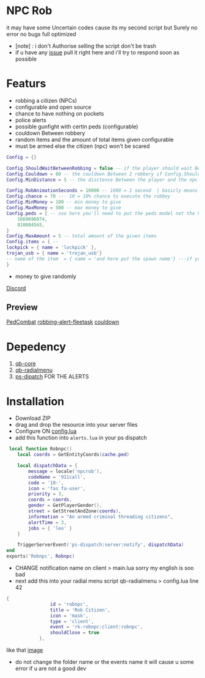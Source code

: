 # NPC Rob
it may have some Uncertain codes cause its my second script but Surely no error no bugs full optimized
- [note] : i don't Authorise selling the script don't be trash  
- if u have any [issue](https://github.com/R1nZox-dev/rk-robnpc/issues) pull it right here and i'll try to respond soon as possible 
# Featurs
* robbing a citizen (NPCs)
* configurable and open source
* chance to have nothing on pockets 
* police alerts 
* possible gunfight with certin peds (configurable)
* couldown Between robbery 
* random items and the amount of total items given configurable 
* must be armed else the citizen (npc) won't be scared 
```lua
Config = {}

Config.ShouldWaitBetweenRobbing = false -- if the player should wait Between robing 
Config.Couldown = 60 -- the couldown Between 2 robbery if Config.ShouldWaitBetweenRobbing = false  no need to set it 
Config.MinDistance = 5 -- the disctence Between the player and the npc to excute to robbry 

Config.RobAnimationSeconds = 10000 -- 1000 = 1 second  | basicly means the time of robbing 
Config.chance = 70 --- 10 = 10% chance to execute the robbey
Config.MinMoney = 100 -- min money to give
Config.MaxMoney = 500 -- max money to give
Config.peds = { -- soo here you'll need to put the peds model not the hash key and to get that u will need to have a dev tool to get entity models if the ped model is set here it will excute a gun fight beetwen the ped and the player
    1669696074,
    810804565,
}
Config.MaxAmount = 5 -- total amount of the given items
Config.items = { -- 
lockpick = { name = 'lockpick' },
trojan_usb = { name = 'trojan_usb'}
-- name of the item  = { name = 'and here put the spawn name'} ---if you want too another items do it like that unlimited
}
```
* money to give randomly 

[Discord](https://discord.gg/ZKqYYAQGCb)
## Preview 
[PedCombat](https://streamable.com/f8bjcm)
[robbing-alert-fleetask](https://streamable.com/j2lklm)
[couldown](https://streamable.com/2nkslw)
# Depedency
1. [qb-core](https://github.com/qbcore-framework/qb-core)
2. [qb-radialmenu](https://github.com/qbcore-framework/qb-radialmenu)
3. [ps-dipatch](https://github.com/Project-Sloth/ps-dispatch) FOR THE ALERTS
# Installation
* Download ZIP
* drag and drop the resource into your server files 
*  Configure ON [config.lua](https://github.com/R1nZox-dev/rk-robnpc/blob/main/config.lua)
* add this function into `alerts.lua` in your ps dispatch 
```lua
 local function Robnpc()
    local coords = GetEntityCoords(cache.ped)

    local dispatchData = {
        message = locale('npcrob'),
        codeName = '911call',
        code = '10-',
        icon = 'fas fa-user',
        priority = 3,
        coords = coords,
        gender = GetPlayerGender(),
        street = GetStreetAndZone(coords),
        information = "An armed criminal threading citizens",
        alertTime = 3,
        jobs = { 'leo' }
    }

    TriggerServerEvent('ps-dispatch:server:notify', dispatchData)
end
exports('Robnpc', Robnpc)
```
* CHANGE notification name on client > main.lua sorry my english is soo bad 
* next add this into your radial menu script qb-radialmenu > config.lua  line 42 
```lua
{
                id = 'robnpc',
                title = 'Rob Citizen',
                icon = 'mask',
                type = 'client',
                event = 'rk-robnpc:client:robnpc',
                shouldClose = true
            },
```
like that 
[image](https://github.com/R1nZox-dev/rk-robnpc/blob/main/img.png)
* do not change the folder name or the events name it will cause u some error if u are not a good dev 
